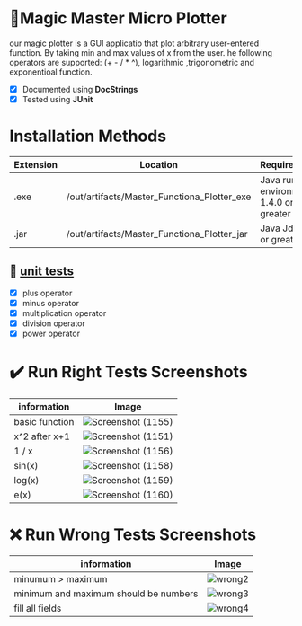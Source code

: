 # :dart:Magic Master Micro Plotter
our magic plotter is a GUI applicatio that plot arbitrary‌ user-entered ‌function. By taking ‌min‌ ‌and‌ ‌max‌ ‌values‌ ‌of‌ ‌x‌ ‌from‌ ‌the‌ ‌user.‌ he‌ ‌following‌ ‌operators‌ ‌are‌ ‌supported:‌ (‌+‌ ‌-‌ ‌/‌ ‌*‌ ‌^), logarithmic ,trigonometric and exponentioal function.

- [x] Documented using **DocStrings**
- [x] Tested using **JUnit**

# Installation Methods
  | Extension | Location | Requirements |
  | --------- | -------- | ------------ |
  | .exe      | /out/artifacts/Master_Functiona_Plotter_exe | Java runtime environment 1.4.0 or greater |
  | .jar      | /out/artifacts/Master_Functiona_Plotter_jar | Java Jdk 1.8 or greater |





## :test_tube: [unit tests](/src/EquationFromDataTest.java)
- [x] plus operator 
- [x] minus operator
- [x] multiplication operator
- [x] division operator
- [x] power operator

# :heavy_check_mark: Run Right Tests Screenshots
  | information | Image | 
  | --------- | -------- | 
  | basic function |![Screenshot (1155)](https://user-images.githubusercontent.com/49917088/147081864-ef0cf508-827c-4be9-9ccc-51985807d0d2.png) | 
  | x^2 after x+1   | ![Screenshot (1151)](https://user-images.githubusercontent.com/49917088/147081791-b4752ce3-822f-4524-8678-b95516934c7c.png)| 
  | 1 / x  |![Screenshot (1156)](https://user-images.githubusercontent.com/49917088/147082068-d966e29a-99ba-4c93-a20a-0f10c764b686.png) |
  | sin(x)   |![Screenshot (1158)](https://user-images.githubusercontent.com/49917088/147082176-ac460a9e-30a7-4a6f-a7b0-b594e5b3f4da.png)| 
  | log(x)   |![Screenshot (1159)](https://user-images.githubusercontent.com/49917088/147082189-92b734af-0ec8-4cc3-bd2b-6e89217fca4c.png)| 
  | e(x)   |![Screenshot (1160)](https://user-images.githubusercontent.com/49917088/147083028-e229ff74-a024-4ae4-9772-86a8be6b694c.png)| 

  
  # :x: Run Wrong Tests Screenshots
  | information | Image | 
  | --------- | -------- | 
  | minumum > maximum |![wrong2](https://user-images.githubusercontent.com/49917088/147082417-d4d54bf8-4d4b-4b41-b4c4-801569585c18.png) | 
  | minimum and maximum should be numbers |![wrong3](https://user-images.githubusercontent.com/49917088/147082424-ab8d8047-51f8-4d93-a810-09ddaa8a53ec.png)| 
  | fill all fields |![wrong4](https://user-images.githubusercontent.com/49917088/147082432-4e02f7b4-8982-45b2-bd16-4a9f646dd4b5.png)| 
 
